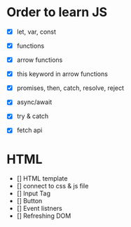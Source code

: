 # Order to learn JS

- [x] let, var, const
- [x] functions
- [x] arrow functions
- [x] this keyword in arrow functions
- [x] promises, then, catch, resolve, reject
- [x] async/await
- [x] try & catch
- [x] fetch api


# HTML

- [] HTML template
- [] connect to css & js file
- [] Input Tag
- [] Button
- [] Event listners
- [] Refreshing DOM